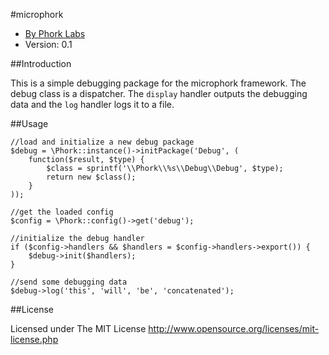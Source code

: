#microphork

* [By Phork Labs](http://phorklabs.com/)
* Version: 0.1


##Introduction

This is a simple debugging package for the microphork framework. The debug class is a dispatcher. The `display` handler outputs the debugging data and the `log` handler logs it to a file.


##Usage

```
//load and initialize a new debug package
$debug = \Phork::instance()->initPackage('Debug', (
    function($result, $type) {
        $class = sprintf('\\Phork\\%s\\Debug\\Debug', $type);
        return new $class();
    }
));

//get the loaded config
$config = \Phork::config()->get('debug');

//initialize the debug handler
if ($config->handlers && $handlers = $config->handlers->export()) {
    $debug->init($handlers);
}

//send some debugging data
$debug->log('this', 'will', 'be', 'concatenated');
```


##License

Licensed under The MIT License
<http://www.opensource.org/licenses/mit-license.php>
